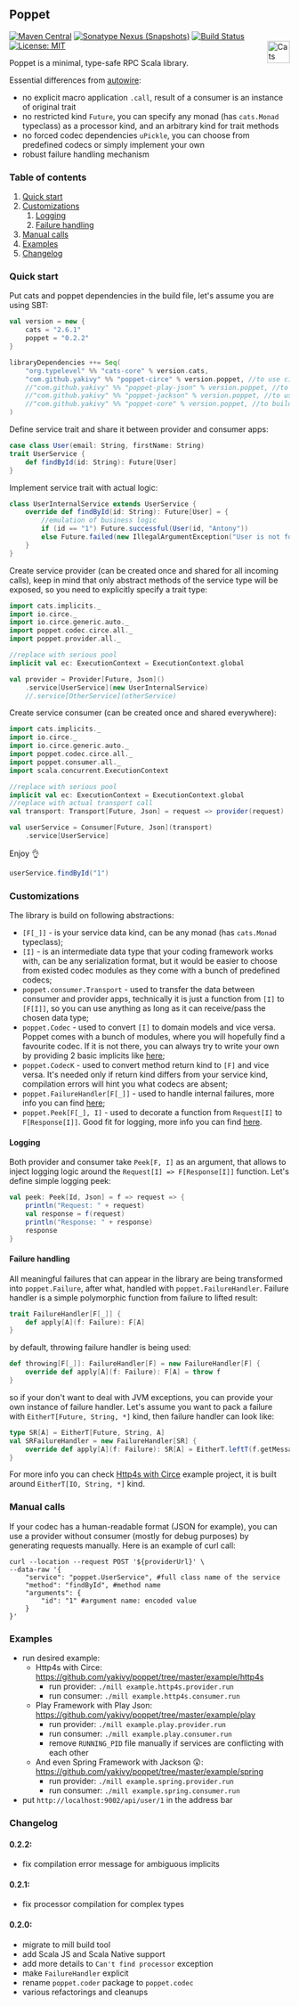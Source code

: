 ## Poppet
[![Maven Central](https://img.shields.io/maven-central/v/com.github.yakivy/poppet-core_2.13.svg)](https://mvnrepository.com/search?q=poppet)
[![Sonatype Nexus (Snapshots)](https://img.shields.io/nexus/s/https/oss.sonatype.org/com.github.yakivy/poppet-core_2.13.svg)](https://oss.sonatype.org/content/repositories/snapshots/com/github/yakivy/poppet-core_2.13/)
[![Build Status](https://app.travis-ci.com/yakivy/poppet.svg?branch=master)](https://app.travis-ci.com/github/yakivy/poppet)
[![License: MIT](https://img.shields.io/badge/License-MIT-yellow.svg)](https://opensource.org/licenses/MIT)
<a href="https://typelevel.org/cats/"><img src="https://typelevel.org/cats/img/cats-badge.svg" height="40px" align="right" alt="Cats friendly" /></a>

Poppet is a minimal, type-safe RPC Scala library.

Essential differences from [autowire](https://github.com/lihaoyi/autowire):
- no explicit macro application `.call`, result of a consumer is an instance of original trait
- no restricted kind `Future`, you can specify any monad (has `cats.Monad` typeclass) as a processor kind, and an arbitrary kind for trait methods
- no forced codec dependencies `uPickle`, you can choose from predefined codecs or simply implement your own
- robust failure handling mechanism

### Table of contents
1. [Quick start](#quick-start)
1. [Customizations](#customizations)
    1. [Logging](#logging)
    1. [Failure handling](#failure-handling)
1. [Manual calls](#manual-calls)
1. [Examples](#examples)
1. [Changelog](#changelog)

### Quick start
Put cats and poppet dependencies in the build file, let's assume you are using SBT:
```scala
val version = new {
    cats = "2.6.1"
    poppet = "0.2.2"
}

libraryDependencies ++= Seq(
    "org.typelevel" %% "cats-core" % version.cats,
    "com.github.yakivy" %% "poppet-circe" % version.poppet, //to use circe
    //"com.github.yakivy" %% "poppet-play-json" % version.poppet, //to use play json
    //"com.github.yakivy" %% "poppet-jackson" % version.poppet, //to use jackson
    //"com.github.yakivy" %% "poppet-core" % version.poppet, //to build custom codec
)
```
Define service trait and share it between provider and consumer apps:
```scala
case class User(email: String, firstName: String)
trait UserService {
    def findById(id: String): Future[User]
}
```
Implement service trait with actual logic:
```scala
class UserInternalService extends UserService {
    override def findById(id: String): Future[User] = {
        //emulation of business logic
        if (id == "1") Future.successful(User(id, "Antony"))
        else Future.failed(new IllegalArgumentException("User is not found"))
    }
}
```
Create service provider (can be created once and shared for all incoming calls), keep in mind that only abstract methods of the service type will be exposed, so you need to explicitly specify a trait type:
```scala
import cats.implicits._
import io.circe._
import io.circe.generic.auto._
import poppet.codec.circe.all._
import poppet.provider.all._

//replace with serious pool
implicit val ec: ExecutionContext = ExecutionContext.global

val provider = Provider[Future, Json]()
    .service[UserService](new UserInternalService)
    //.service[OtherService](otherService)
```
Create service consumer (can be created once and shared everywhere):
```scala
import cats.implicits._
import io.circe._
import io.circe.generic.auto._
import poppet.codec.circe.all._
import poppet.consumer.all._
import scala.concurrent.ExecutionContext

//replace with serious pool
implicit val ec: ExecutionContext = ExecutionContext.global
//replace with actual transport call
val transport: Transport[Future, Json] = request => provider(request)

val userService = Consumer[Future, Json](transport)
    .service[UserService]
```
Enjoy 👌
```scala
userService.findById("1")
```

### Customizations
The library is build on following abstractions:
- `[F[_]]` - is your service data kind, can be any monad (has `cats.Monad` typeclass);
- `[I]` - is an intermediate data type that your coding framework works with, can be any serialization format, but it would be easier to choose from existed codec modules as they come with a bunch of predefined codecs;
- `poppet.consumer.Transport` - used to transfer the data between consumer and provider apps, technically it is just a function from `[I]` to `[F[I]]`, so you can use anything as long as it can receive/pass the chosen data type;
- `poppet.Codec` - used to convert `[I]` to domain models and vice versa. Poppet comes with a bunch of modules, where you will hopefully find a favourite codec. If it is not there, you can always try to write your own by providing 2 basic implicits like [here](https://github.com/yakivy/poppet/blob/master/circe/src/poppet/codec/circe/instances/CirceCodecInstances.scala);
- `poppet.CodecK` - used to convert method return kind to `[F]` and vice versa. It's needed only if return kind differs from your service kind, compilation errors will hint you what codecs are absent;
- `poppet.FailureHandler[F[_]]` - used to handle internal failures, more info you can find [here](#failure-handling);
- `poppet.Peek[F[_], I]` - used to decorate a function from `Request[I]` to `F[Response[I]]`. Good fit for logging, more info you can find [here](#logging).

#### Logging
Both provider and consumer take `Peek[F, I]` as an argument, that allows to inject logging logic around the `Request[I] => F[Response[I]]` function. Let's define simple logging peek:
```scala
val peek: Peek[Id, Json] = f => request => {
    println("Request: " + request)
    val response = f(request)
    println("Response: " + response)
    response
}
``` 

#### Failure handling
All meaningful failures that can appear in the library are being transformed into `poppet.Failure`, after what, handled with `poppet.FailureHandler`. Failure handler is a simple polymorphic function from failure to lifted result:
```scala
trait FailureHandler[F[_]] {
    def apply[A](f: Failure): F[A]
}
```
by default, throwing failure handler is being used:
```scala
def throwing[F[_]]: FailureHandler[F] = new FailureHandler[F] {
    override def apply[A](f: Failure): F[A] = throw f
}
```
so if your don't want to deal with JVM exceptions, you can provide your own instance of failure handler. Let's assume you want to pack a failure with `EitherT[Future, String, *]` kind, then failure handler can look like:
```scala
type SR[A] = EitherT[Future, String, A]
val SRFailureHandler = new FailureHandler[SR] {
    override def apply[A](f: Failure): SR[A] = EitherT.leftT(f.getMessage)
}
```
For more info you can check [Http4s with Circe](#examples) example project, it is built around `EitherT[IO, String, *]` kind.

### Manual calls
If your codec has a human-readable format (JSON for example), you can use a provider without consumer (mostly for debug purposes) by generating requests manually. Here is an example of curl call:
```shell script
curl --location --request POST '${providerUrl}' \
--data-raw '{
    "service": "poppet.UserService", #full class name of the service
    "method": "findById", #method name
    "arguments": {
        "id": "1" #argument name: encoded value
    }
}'
```

### Examples
- run desired example:
    - Http4s with Circe: https://github.com/yakivy/poppet/tree/master/example/http4s
        - run provider: `./mill example.http4s.provider.run`
        - run consumer: `./mill example.http4s.consumer.run`
    - Play Framework with Play Json: https://github.com/yakivy/poppet/tree/master/example/play
        - run provider: `./mill example.play.provider.run`
        - run consumer: `./mill example.play.consumer.run`
        - remove `RUNNING_PID` file manually if services are conflicting with each other
    - And even Spring Framework with Jackson 😲: https://github.com/yakivy/poppet/tree/master/example/spring
        - run provider: `./mill example.spring.provider.run`
        - run consumer: `./mill example.spring.consumer.run`
- put `http://localhost:9002/api/user/1` in the address bar
### Changelog

#### 0.2.2:
- fix compilation error message for ambiguous implicits

#### 0.2.1:
- fix processor compilation for complex types

#### 0.2.0:
- migrate to mill build tool
- add Scala JS and Scala Native support
- add more details to `Can't find processor` exception
- make `FailureHandler` explicit
- rename `poppet.coder` package to `poppet.codec`
- various refactorings and cleanups